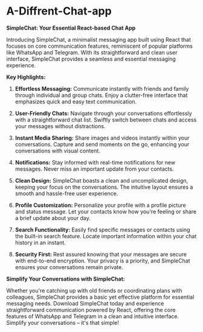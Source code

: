 # A-Diffrent-Chat-app
**SimpleChat: Your Essential React-based Chat App**

Introducing SimpleChat, a minimalist messaging app built using React that focuses on core communication features, reminiscent of popular platforms like WhatsApp and Telegram. With its straightforward and clean user interface, SimpleChat provides a seamless and essential messaging experience.

**Key Highlights:**

1. **Effortless Messaging:** Communicate instantly with friends and family through individual and group chats. Enjoy a clutter-free interface that emphasizes quick and easy text communication.

2. **User-Friendly Chats:** Navigate through your conversations effortlessly with a straightforward chat list. Swiftly switch between chats and access your messages without distractions.

3. **Instant Media Sharing:** Share images and videos instantly within your conversations. Capture and send moments on the go, enhancing your conversations with visual content.

4. **Notifications:** Stay informed with real-time notifications for new messages. Never miss an important update from your contacts.

5. **Clean Design:** SimpleChat boasts a clean and uncomplicated design, keeping your focus on the conversations. The intuitive layout ensures a smooth and hassle-free user experience.

6. **Profile Customization:** Personalize your profile with a profile picture and status message. Let your contacts know how you're feeling or share a brief update about your day.

7. **Search Functionality:** Easily find specific messages or contacts using the built-in search feature. Locate important information within your chat history in an instant.

8. **Security First:** Rest assured knowing that your messages are secure with end-to-end encryption. Your privacy is a priority, and SimpleChat ensures your conversations remain private.

**Simplify Your Conversations with SimpleChat:**

Whether you're catching up with old friends or coordinating plans with colleagues, SimpleChat provides a basic yet effective platform for essential messaging needs. Download SimpleChat today and experience straightforward communication powered by React, offering the core features of WhatsApp and Telegram in a clean and intuitive interface. Simplify your conversations – it's that simple!
